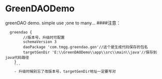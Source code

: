 # GreenDAODemo
greenDAO demo. simple use ;one to many...
####注意：

```
  greendao {
        //版本号，升级时可配置
        schemaVersion 3
        daoPackage 'com.tmgg.greendao.gen'//这个是生成代码保存的包名
        targetGenDir 'E:\\GreenDAODemo\\app\\src\\main\\java'//保存到java代码路径
    }
    ```
    - 升级时候别忘了改版本号，targetGenDir地址一定要写对
